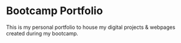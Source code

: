 # Bootcamp Portfolio
This is my personal portfolio to house my digital projects & webpages created during my bootcamp.

